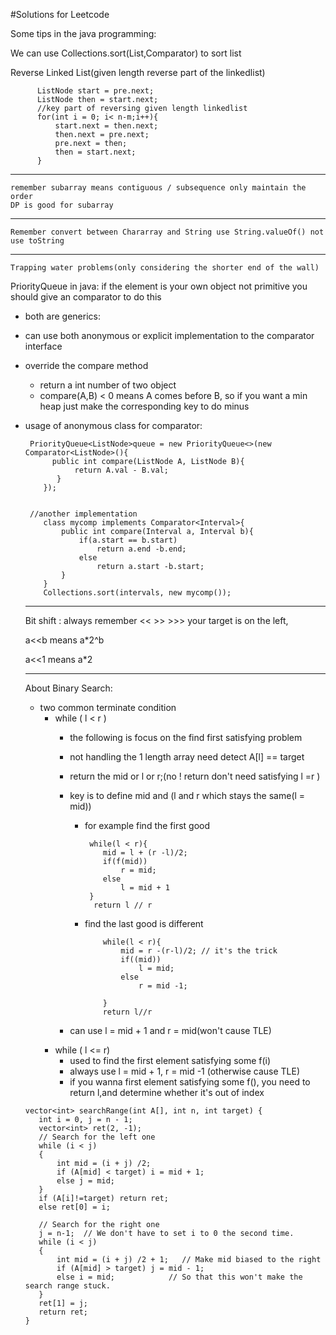 #Solutions for Leetcode

Some tips in the java programming:

We can use Collections.sort(List,Comparator) to sort list
  
  Reverse Linked List(given length reverse part of the linkedlist)
  
  ```
  		ListNode start = pre.next;
        ListNode then = start.next;
        //key part of reversing given length linkedlist
        for(int i = 0; i< n-m;i++){
            start.next = then.next;
            then.next = pre.next;
            pre.next = then;
            then = start.next;
        }
  
  ```
  
  
-----------------------------------------------------------------------------------
	remember subarray means contiguous / subsequence only maintain the order
    DP is good for subarray 
-----------------------------------------------------------------------------------

	Remember convert between Chararray and String use String.valueOf() not use toString


----------------------------------------------------------------------------------

    Trapping water problems(only considering the shorter end of the wall)	
  PriorityQueue in java: if the element is your own object not primitive you should give an comparator to do this
  
  + both are generics:<Object>
  + can use both anonymous or explicit implementation to the comparator interface
  + override the compare method
  	- return a int number of two object
  	- compare(A,B) < 0 means A comes before B, so if you want a min heap just make the corresponding key to do minus 
  + usage of anonymous class for comparator:
  	
  	```
  	 PriorityQueue<ListNode>queue = new PriorityQueue<>(new Comparator<ListNode>(){
          public int compare(ListNode A, ListNode B){
               return A.val - B.val;
           }  
        });
        
        
     //another implementation
        class mycomp implements Comparator<Interval>{
            public int compare(Interval a, Interval b){
                if(a.start == b.start)
                    return a.end -b.end;
                else
                    return a.start -b.start;
            }
        }
        Collections.sort(intervals, new mycomp());
  	
  	```
 -----------------------------------------------------------------------------------	
  	
  Bit shift :
  always remember << >> >>> your target is on the left,
  
  a<<b means a*2^b
  
  a<<1 means a*2
  
  __________________________________________________________________________________
  About Binary Search:
  
  + two common terminate condition
  	- while ( l < r ) 
  	    - the following is focus on the find first satisfying problem
  		- not handling the 1 length array need detect A[l] == target
  		- return the mid or l or r;(no ! return don't need satisfying l =r )
  		- key is to define mid and (l and r which stays the same(l = mid))
  			- for example find the first good 
  				
  				```
  				 while(l < r){
  				 	mid = l + (r -l)/2;
  				 	if(f(mid))
  				 		r = mid;
  				 	else
  				 		l = mid + 1 
  				 }
  				  return l // r  
  				```
  			- find the last good is different
  				
  				```
  					while(l < r){
  						mid = r -(r-l)/2; // it's the trick
  						if((mid))
  							l = mid;
  						else
  							r = mid -1;
  					
  					}
  					return l//r
  				``` 
  			
  		- can use l = mid + 1 and r = mid(won't cause TLE)
  	- while ( l <= r)
  		- used to find the first element satisfying some f(i)
  		- always use l = mid + 1, r = mid -1 (otherwise cause TLE)
  		- if you wanna first element satisfying some f(), you need to return l,and determine whether it's out of index 
  		
  		
 ```
 vector<int> searchRange(int A[], int n, int target) {
    int i = 0, j = n - 1;
    vector<int> ret(2, -1);
    // Search for the left one
    while (i < j)
    {
        int mid = (i + j) /2;
        if (A[mid] < target) i = mid + 1;
        else j = mid;
    }
    if (A[i]!=target) return ret;
    else ret[0] = i;

    // Search for the right one
    j = n-1;  // We don't have to set i to 0 the second time.
    while (i < j)
    {
        int mid = (i + j) /2 + 1;   // Make mid biased to the right
        if (A[mid] > target) j = mid - 1;  
        else i = mid;            // So that this won't make the search range stuck.
    }
    ret[1] = j;
    return ret; 
}
 
 ```